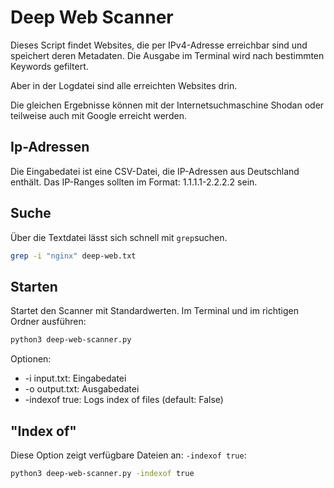# Deep Web Scanner
Dieses Script findet Websites, die per IPv4-Adresse erreichbar sind und speichert
deren Metadaten. Die Ausgabe im Terminal wird nach bestimmten Keywords gefiltert.

Aber in der Logdatei sind alle erreichten Websites drin.

Die gleichen Ergebnisse können mit der Internetsuchmaschine Shodan oder teilweise
auch mit Google erreicht werden.

## Ip-Adressen
Die Eingabedatei ist eine CSV-Datei, die IP-Adressen aus Deutschland enthält.
Das IP-Ranges sollten im Format: 1.1.1.1-2.2.2.2 sein.

## Suche
Über die Textdatei lässt sich schnell mit `grep`suchen.

``` bash
grep -i "nginx" deep-web.txt
```

## Starten
Startet den Scanner mit Standardwerten. Im Terminal und im richtigen Ordner ausführen:
``` bash
python3 deep-web-scanner.py
```

Optionen:
* -i input.txt: Eingabedatei
* -o output.txt: Ausgabedatei
* -indexof true: Logs index of files (default: False)

## "Index of"
Diese Option zeigt verfügbare Dateien an: `-indexof true`:
``` bash
python3 deep-web-scanner.py -indexof true
```